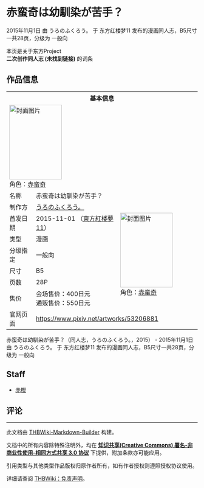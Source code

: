 # 赤蛮奇は幼馴染が苦手？

<!-- source html: G:\repos\THBWiki-Markdown-Builder\THBWikiMarkdown\Temp\main\d\d6\ns0%3A%E8%B5%A4%E8%9B%AE%E5%A5%87%E3%81%AF%E5%B9%BC%E9%A6%B4%E6%9F%93%E3%81%8C%E8%8B%A6%E6%89%8B%EF%BC%9F.html -->

2015年11月1日 由 うろのふくろう。 于 东方红楼梦11 发布的漫画同人志，B5尺寸一共28页，分级为 一般向

本页是关于东方Project  
 **二次创作同人志 (未找到链接)** 的词条
## 作品信息

<table><tbody><tr><th colspan="3">基本信息</th></tr><tr><td class="cover-artwork-mobile" colspan="2"><a href="./文件-赤蛮奇は幼馴染が苦手？封面.jpg.md" class="image" title="封面图片"><img alt="封面图片" src="https://upload.thwiki.cc/thumb/4/43/%E8%B5%A4%E8%9B%AE%E5%A5%87%E3%81%AF%E5%B9%BC%E9%A6%B4%E6%9F%93%E3%81%8C%E8%8B%A6%E6%89%8B%EF%BC%9F%E5%B0%81%E9%9D%A2.jpg/138px-%E8%B5%A4%E8%9B%AE%E5%A5%87%E3%81%AF%E5%B9%BC%E9%A6%B4%E6%9F%93%E3%81%8C%E8%8B%A6%E6%89%8B%EF%BC%9F%E5%B0%81%E9%9D%A2.jpg" decoding="async" loading="lazy" width="138" height="196" srcset="https://upload.thwiki.cc/thumb/4/43/%E8%B5%A4%E8%9B%AE%E5%A5%87%E3%81%AF%E5%B9%BC%E9%A6%B4%E6%9F%93%E3%81%8C%E8%8B%A6%E6%89%8B%EF%BC%9F%E5%B0%81%E9%9D%A2.jpg/207px-%E8%B5%A4%E8%9B%AE%E5%A5%87%E3%81%AF%E5%B9%BC%E9%A6%B4%E6%9F%93%E3%81%8C%E8%8B%A6%E6%89%8B%EF%BC%9F%E5%B0%81%E9%9D%A2.jpg 1.5x, https://upload.thwiki.cc/thumb/4/43/%E8%B5%A4%E8%9B%AE%E5%A5%87%E3%81%AF%E5%B9%BC%E9%A6%B4%E6%9F%93%E3%81%8C%E8%8B%A6%E6%89%8B%EF%BC%9F%E5%B0%81%E9%9D%A2.jpg/276px-%E8%B5%A4%E8%9B%AE%E5%A5%87%E3%81%AF%E5%B9%BC%E9%A6%B4%E6%9F%93%E3%81%8C%E8%8B%A6%E6%89%8B%EF%BC%9F%E5%B0%81%E9%9D%A2.jpg 2x" data-file-width="700" data-file-height="994"></a><div class="cover-char">角色：<a href="./赤蛮奇.md" title="赤蛮奇">赤蛮奇</a></div></td>
</tr><tr><td class="label">名称</td><td colspan="2"> 赤蛮奇は幼馴染が苦手？ </td></tr><tr><td class="label">制作方</td><td><a href="./うろのふくろう。.md" title="うろのふくろう。">うろのふくろう。</a></td><td class="cover-artwork" rowspan="7" style="min-width:196px;"><a href="./文件-赤蛮奇は幼馴染が苦手？封面.jpg.md" class="image" title="封面图片"><img alt="封面图片" src="https://upload.thwiki.cc/thumb/4/43/%E8%B5%A4%E8%9B%AE%E5%A5%87%E3%81%AF%E5%B9%BC%E9%A6%B4%E6%9F%93%E3%81%8C%E8%8B%A6%E6%89%8B%EF%BC%9F%E5%B0%81%E9%9D%A2.jpg/138px-%E8%B5%A4%E8%9B%AE%E5%A5%87%E3%81%AF%E5%B9%BC%E9%A6%B4%E6%9F%93%E3%81%8C%E8%8B%A6%E6%89%8B%EF%BC%9F%E5%B0%81%E9%9D%A2.jpg" decoding="async" loading="lazy" width="138" height="196" srcset="https://upload.thwiki.cc/thumb/4/43/%E8%B5%A4%E8%9B%AE%E5%A5%87%E3%81%AF%E5%B9%BC%E9%A6%B4%E6%9F%93%E3%81%8C%E8%8B%A6%E6%89%8B%EF%BC%9F%E5%B0%81%E9%9D%A2.jpg/207px-%E8%B5%A4%E8%9B%AE%E5%A5%87%E3%81%AF%E5%B9%BC%E9%A6%B4%E6%9F%93%E3%81%8C%E8%8B%A6%E6%89%8B%EF%BC%9F%E5%B0%81%E9%9D%A2.jpg 1.5x, https://upload.thwiki.cc/thumb/4/43/%E8%B5%A4%E8%9B%AE%E5%A5%87%E3%81%AF%E5%B9%BC%E9%A6%B4%E6%9F%93%E3%81%8C%E8%8B%A6%E6%89%8B%EF%BC%9F%E5%B0%81%E9%9D%A2.jpg/276px-%E8%B5%A4%E8%9B%AE%E5%A5%87%E3%81%AF%E5%B9%BC%E9%A6%B4%E6%9F%93%E3%81%8C%E8%8B%A6%E6%89%8B%EF%BC%9F%E5%B0%81%E9%9D%A2.jpg 2x" data-file-width="700" data-file-height="994"></a><div class="cover-char">角色：<a href="./赤蛮奇.md" title="赤蛮奇">赤蛮奇</a></div></td>
</tr><tr><td class="label">首发日期</td><td>2015-11-01&#160;（<a href="/展会作品列表?e=%E4%B8%9C%E6%96%B9%E7%BA%A2%E6%A5%BC%E6%A2%A6%2311">東方紅楼夢11</a>）</td></tr><tr><td class="label">类型</td><td>漫画</td></tr><tr><td class="label">分级指定</td><td>一般向</td></tr><tr><td class="label">尺寸</td><td>B5</td></tr><tr><td class="label">页数</td><td>28P</td></tr><tr><td class="label">售价</td><td>会场售价：400日元<br>通贩售价：550日元</td></tr>
<tr><td class="label">官网页面</td><td colspan="2"><a rel="nofollow" class="external free" href="https://www.pixiv.net/artworks/53206881">https://www.pixiv.net/artworks/53206881</a></td></tr></tbody></table>

赤蛮奇は幼馴染が苦手？（同人志，うろのふくろう。，2015） - 2015年11月1日 由 うろのふくろう。 于 东方红楼梦11 发布的漫画同人志，B5尺寸一共28页，分级为 一般向
## Staff
- [赤樫](./赤樫.md)

## 评论




---

此文档由 [THBWiki-Markdown-Builder](https://github.com/Delsin-Yu/THBWiki-Markdown-Builder) 构建。

文档中的所有内容除特殊注明外，均在 [**知识共享(Creative Commons) 署名-非商业性使用-相同方式共享 3.0 协议**](https://creativecommons.org/licenses/by-sa/3.0/deed.zh-hans) 下提供，附加条款亦可能应用。

引用类型与其他类型作品版权归原作者所有，如有作者授权则遵照授权协议使用。

详细请查阅 [THBWiki：免责声明](https://thbwiki.cc/THBWiki:%E5%85%8D%E8%B4%A3%E5%A3%B0%E6%98%8E)。

